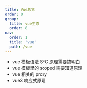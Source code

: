 ```yaml
---
title: Vue总览
order: 0
group:
  title: vue生态
  order: 8
nav:
  order: 1
  title: 'vue'
  path: /vue
---
```


- vue 模板语法 SFC 原理需要搞明白
- vue 模板里的 scoped 需要知道原理
- vue 相关的 proxy
- vue3 响应式原理
